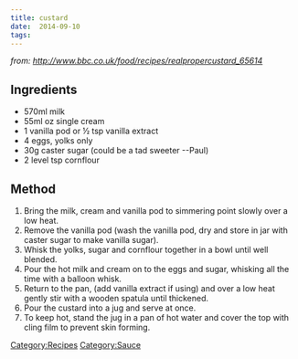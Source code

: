 ```yaml
---
title: custard
date:  2014-09-10
tags:
---
```

*from: <http://www.bbc.co.uk/food/recipes/realpropercustard_65614>*

Ingredients
-----------

-   570ml milk
-   55ml oz single cream
-   1 vanilla pod or ½ tsp vanilla extract
-   4 eggs, yolks only
-   30g caster sugar (could be a tad sweeter --Paul)
-   2 level tsp cornflour

Method
------

1.  Bring the milk, cream and vanilla pod to simmering point slowly over
    a low heat.
2.  Remove the vanilla pod (wash the vanilla pod, dry and store in jar
    with caster sugar to make vanilla sugar).
3.  Whisk the yolks, sugar and cornflour together in a bowl until well
    blended.
4.  Pour the hot milk and cream on to the eggs and sugar, whisking all
    the time with a balloon whisk.
5.  Return to the pan, (add vanilla extract if using) and over a low
    heat gently stir with a wooden spatula until thickened.
6.  Pour the custard into a jug and serve at once.
7.  To keep hot, stand the jug in a pan of hot water and cover the top
    with cling film to prevent skin forming.

<Category:Recipes> <Category:Sauce>

